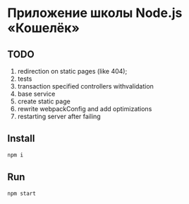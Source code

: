 # Приложение школы Node.js «Кошелёк»
## TODO
1. redirection on static pages (like 404);
2. tests
3. transaction specified controllers withvalidation
4. base service
5. create static page
6. rewrite webpackConfig and add optimizations
7. restarting server after failing

## Install
```sh
npm i
```

## Run
```sh
npm start
```


